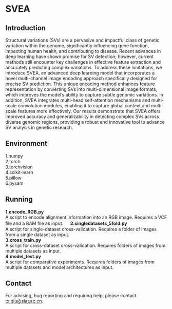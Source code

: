 # SVEA
## Introduction
Structural variations (SVs) are a pervasive and impactful class of genetic variation within the genome, significantly influencing gene function, impacting human health, and contributing to disease. Recent advances in deep learning have shown promise for SV detection; however, current methods still encounter key challenges in effective feature extraction and accurately predicting complex variations. To address these limitations, we introduce SVEA, an advanced deep learning model that incorporates a novel multi-channel image encoding approach specifically designed for precise SV prediction. This unique encoding method enhances feature representation by converting SVs into multi-dimensional image formats, which improves the model’s ability to capture subtle genomic variations. In addition, SVEA integrates multi-head self-attention mechanisms and multi-scale convolution modules, enabling it to capture global context and multi-scale features more effectively. Our results demonstrate that SVEA offers improved accuracy and generalizability in detecting complex SVs across diverse genomic regions, providing a robust and innovative tool to advance SV analysis in genetic research.
## Environment
1.numpy  
2.torch  
3.torchvision  
4.scikit-learn  
5.pillow  
6.pysam  

## Running
**1.encode_RGB.py**  
A script to encode alignment information into an RGB image. Requires a VCF file and a BAM file as input.  　
**2.singledatasets_5fold.py**  
A script for single-dataset cross-validation. Requires a folder of images from a single dataset as input.  
**3.cross_train.py**  
A script for cross-dataset cross-validation. Requires folders of images from multiple datasets as input.  
**4.model_test.py**  
A script for comparative experiments. Requires folders of images from multiple datasets and model architectures as input.  

## Contact
For advising, bug reporting and requiring help, please contact tx.qiu@siat.ac.cn.  
